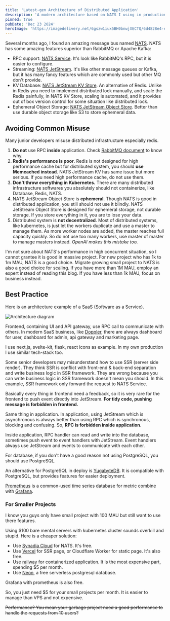 ```yaml
---
title: 'Latest-gen Architecture of Distributed Application'
description: 'A modern architecture based on NATS I using in production. It's excellent for middle to large projects.'
pinned: true
pubDate: 'Dec 23 2024'
heroImage: 'https://imagedelivery.net/6gszw1iux5BH0bnwjXECTQ/6d4828e4-e61f-4c79-4822-3cfef5800f00/small'
---
```


Several months ago, I found an amazing message bus named [NATS](https://nats.io/). NATS has some amazing features superior than RabbitMQ or Apache Kafka:

- RPC support: [NATS Service](https://www.youtube.com/watch?v=AiUazlrtgyU&t=449s&pp=ygUMTkFUUyBzZXJ2aWNl). It's look like RabbitMQ's RPC, but it is easier to configure.
- Streaming: [NATS JetStream](https://docs.nats.io/nats-concepts/jetstream). It's like other message queues or Kafka, but it has many fancy features which are commonly used but other MQ don't provide.
- KV Database: [NATS JetStream KV Store](https://docs.nats.io/nats-concepts/jetstream/key-value-store). An alternative of Redis. Unlike in Redis you need to implement distributed lock manually, and scale the Redis painfully, in NATS KV Store, scaling is automated, and it provides out of box version control for some situation like distributed lock.
- Ephemeral Object Storage: [NATS JetStream Object Store](https://docs.nats.io/nats-concepts/jetstream/obj_store). Better than use durable object storage like S3 to store ephemeral data. 

## Avoiding Common Misuse

Many junior developers misuse distributed infrastructure especially redis. 

1. **Do not** use RPC **inside** application. Check [RabbitMQ document](https://www.rabbitmq.com/tutorials/tutorial-six-javascript#a-note-on-rpc) to know why.
2. **Redis's performance is poor**. Redis is not designed for high performance cache but for distributed system, you should **use Memcached instead**. NATS JetStream KV has same issue but more serious. If you need high performance cache, do not use them.
3. **Don't throw everything in Kubernetes.** There are many distributed infrastructure softwares you absolutely should not containerize, like Database, Redis, NATS. 
4. NATS JetStream Object Store is **ephemeral**. Though NATS is good in distributed application, you still should not use it blindly. NATS JetStream Object Store is designed for ephemeral storage, not durable storage. If you store everything in it, you are to lose your data.
5. Distributed system is **not decentralized**. Most of distributed systems, like kubernetes, is just let the workers duplicate and use a master to manage them. As more worker nodes are added, the master reaches full capacity quickly. So do not use too many workers, use master of master to manage masters instead. *OpenAI makes this mistake too.*

I'm not sure about NATS's performance in high concurrent situation, so I cannot grantee it is good in massive project. For new project who has 1k to 1m MAU, NATS is a good choice. Migrate growing small project to NATS is also a good choice for scaling. If you have more than 1M MAU, employ an expert instead of reading this blog. If you have less than 1k MAU, focus on business instead.

## Best Practice

Here is an architecture example of a SaaS (Software as a Service). 

![Architecture diagram](https://imagedelivery.net/6gszw1iux5BH0bnwjXECTQ/6337fb81-6480-4090-4c13-589eaf8c9000/public)

Frontend, containing UI and API gateway, use RPC call to communicate with others. In modern SaaS business, like [Doppler](https://www.doppler.com/), there are always dashboard for user, dashboard for admin, api gateway and marketing page. 

I use next.js, svelte-kit, flask, react icons as example. In my own production I use similar tech-stack too. 

Some senior developers may misunderstand how to use SSR (server side render). They think SSR is conflict with front-end & back-end separation and write business logic in SSR framework. They are wrong because you can write business logic in SSR framework doesn't mean you should. In this example, SSR framework only forward the request to NATS Service.

Basically every thing in frontend need a feedback, so it is very rare for the frontend to push event directly into JetStream. **For tidy code, pushing message is forbidden in frontend.**

Same thing in application. In application, using JetStream which is asynchronous is always better than using RPC which is synchronous, blocking and confusing. So, **RPC is forbidden inside application**.

Inside application, RPC handler can read and write into the database, sometimes push event to event handlers with JetStream. Event handlers always use JetStream and events to communicate with each other.

For database, if you don't have a good reason not using PostgreSQL, you should use PostgreSQL. 

An alternative for PostgreSQL in deploy is [YugabyteDB](https://www.yugabyte.com/). It is compatible with PostgreSQL, but provides features for easier deployment. 

[Prometheus](https://prometheus.io/) is a common-used time series database for metric combine with [Grafana](https://grafana.com/).

### For Smaller Projects

I know you guys only have small project with 100 MAU but still want to use there features.

Using $100 bare mental servers with kubernetes cluster sounds overkill and stupid. Here is a cheaper solution:

- Use [Synadia Cloud](https://www.synadia.com/) for NATS. It's free.
- Use [Vercel](https://vercel.com/) for SSR page, or Cloudflare Worker for static page. It's also free.
- Use [railway](https://railway.com/) for containerized application. It is the most expensive part, spending $5 per month.
- Use [Neon](https://neon.tech/), a free serverless postgresql database.

Grafana with prometheus is also free.

So, you just need $5 for your small projects per month. It is easier to manage than VPS and not expensive. 

~~Performance? You mean your garbage project need a good performance to handle the requests from 10 users?~~